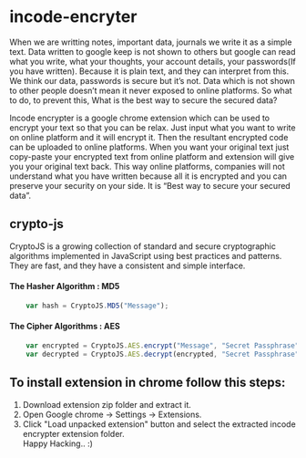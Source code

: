 # incode-encryter
When we are writting notes, important data, journals we write it as a simple text. Data written to google keep is not shown to others but google can read what you write, what your thoughts, your account details, your passwords(If you have written). Because it is plain text, and they can interpret from this. We think our data, passwords is secure but it’s not. Data which is not shown to other people doesn’t mean it never exposed to online platforms. So what to do, to prevent this, What is the best way to secure the secured data?

Incode encrypter is a google chrome extension which can be used to encrypt your text so that you can be relax. Just input what you want to write on online platform and it will encrypt it. Then the resultant encrypted code can be uploaded to online platforms. When you want your original text just copy-paste your encrypted text from online platform and extension will give you your original text back. This way online platforms, companies will not understand what you have written because all it is encrypted and you can preserve your security on your side. It is “Best way to secure your secured data”. 

## crypto-js

CryptoJS is a growing collection of standard and secure cryptographic algorithms implemented in JavaScript using best practices and patterns. They are fast, and they have a consistent and simple interface.

#### The Hasher Algorithm : MD5 

```javascript
	var hash = CryptoJS.MD5("Message");
```
#### The Cipher Algorithms : AES 

```javascript
	var encrypted = CryptoJS.AES.encrypt("Message", "Secret Passphrase"); 
	var decrypted = CryptoJS.AES.decrypt(encrypted, "Secret Passphrase");
```
## To install extension in chrome follow this steps:

1) Download extension zip folder and extract it.<br />
2) Open Google chrome -> Settings -> Extensions. <br />
3) Click "Load unpacked extension" button and select the extracted incode encrypter 	    extension folder. <br />
	Happy Hacking.. :)
